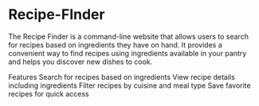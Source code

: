 # Recipe-FInder
The Recipe Finder is a command-line website that allows users to search for recipes based on ingredients they have on hand. It provides a convenient way to find recipes using ingredients available in your pantry and helps you discover new dishes to cook.

Features
Search for recipes based on ingredients
View recipe details including ingredients
Filter recipes by cuisine and meal type
Save favorite recipes for quick access
